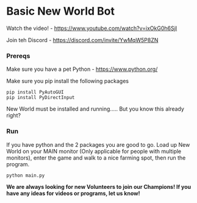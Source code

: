# Basic New World Bot
Watch the video! - https://www.youtube.com/watch?v=ixOkG0h6SjI

Join teh Discord - https://discord.com/invite/YwMqW5P8ZN

### Prereqs
Make sure you have a pet Python - https://www.python.org/

Make sure you pip install the following packages
```
pip install PyAutoGUI
pip install PyDirectInput
```

New World must be installed and running..... But you know this already right?

### Run
If you have python and the 2 packages you are good to go. Load up New World on your MAIN monitor (Only applicable for people with multiple monitors), enter the game and walk to a nice farming spot, then run the program.
```
python main.py
```
**We are always looking for new Volunteers to join our Champions!
If you have any ideas for videos or programs, let us know!**
